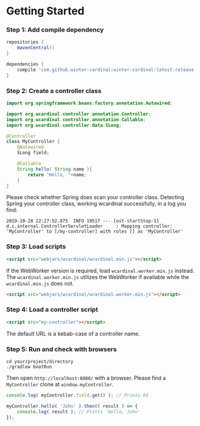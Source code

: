 # Getting Started

### Step 1: Add compile dependency

```gradle
repositories {
	mavenCentral()
}

dependencies {
	compile 'com.github.winter-cardinal:winter-cardinal:latest.release'
}
```

### Step 2: Create a controller class

```java
import org.springframework.beans.factory.annotation.Autowired;

import org.wcardinal.controller.annotation.Controller;
import org.wcardinal.controller.annotation.Callable;
import org.wcardinal.controller.data.SLong;

@Controller
class MyController {
	@Autowired
	SLong field;

	@Callable
	String hello( String name ){
		return "Hello, "+name;
	}
}
```

Please check whether Spring does scan your controller class.
Detecting Spring your controller class, working wcardinal successfully, in a log you find:

```text
2019-10-28 22:27:52.875  INFO 19517 --- [ost-startStop-1] d.c.internal.ControllerServletLoader     : Mapping controller: 'MyController' to [/my-controller] with roles [] as 'MyController'
```

### Step 3: Load scripts

```html
<script src="webjars/wcardinal/wcardinal.min.js"></script>
```

If the WebWorker version is required, load `wcardinal.worker.min.js` instead.
The `wcardinal.worker.min.js` utilizes the WebWorker if available while the `wcardinal.min.js` does not.

```html
<script src="webjars/wcardinal/wcardinal.worker.min.js"></script>
```

### Step 4: Load a controller script

```html
<script src="my-controller"></script>
```

The default URL is a kebab-case of a controller name.

### Step 5: Run and check with browsers

```text
cd your/project/directory
./gradlew bootRun
```

Then open `http://localhost:8080/` with a browser.
Please find a `MyController` clone at `window.myController`.

```javascript
console.log( myController.field.get() ); // Prints 64

myController.hello( 'John' ).then(( result ) => {
	console.log( result ); // Prints 'Hello, John'
});
```
